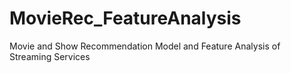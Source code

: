 # MovieRec_FeatureAnalysis
 Movie and Show Recommendation Model and Feature Analysis of Streaming Services
